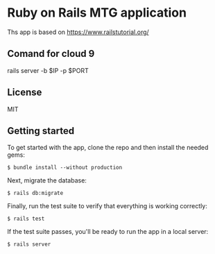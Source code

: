 # Ruby on Rails MTG application
Ths app is based on https://www.railstutorial.org/ 

## Comand for cloud 9
rails server -b $IP -p $PORT

## License

MIT

## Getting started

To get started with the app, clone the repo and then install the needed gems:

```
$ bundle install --without production
```

Next, migrate the database:

```
$ rails db:migrate
```

Finally, run the test suite to verify that everything is working correctly:

```
$ rails test
```

If the test suite passes, you'll be ready to run the app in a local server:

```
$ rails server
```
